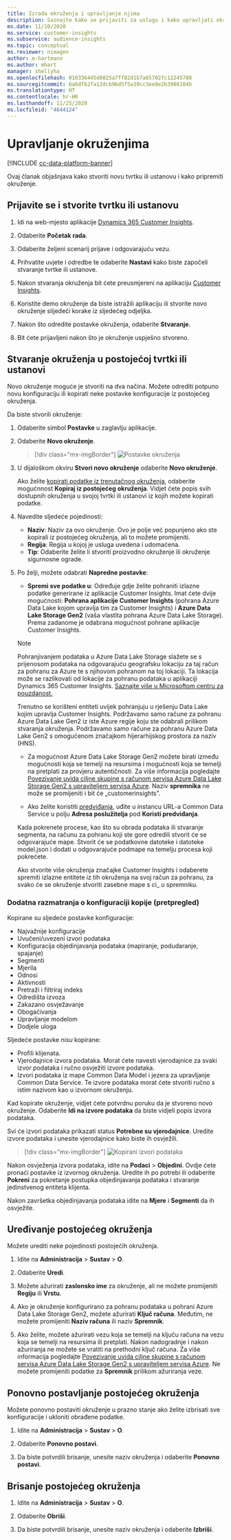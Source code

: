 ```yaml
---
title: Izrada okruženja i upravljanje njima
description: Saznajte kako se prijaviti za uslugu i kako upravljati okruženjima.
ms.date: 11/10/2020
ms.service: customer-insights
ms.subservice: audience-insights
ms.topic: conceptual
ms.reviewer: nimagen
author: m-hartmann
ms.author: mhart
manager: shellyha
ms.openlocfilehash: 010336445d0825a7ff82d1b7a65702fc12245788
ms.sourcegitcommit: 6a6df62fa12dcb9bd5f5a39cc3ee0e2b3988184b
ms.translationtype: HT
ms.contentlocale: hr-HR
ms.lasthandoff: 11/25/2020
ms.locfileid: "4644124"
---
```

# <a name="manage-environments"></a>Upravljanje okruženjima

[!INCLUDE [cc-data-platform-banner](../includes/cc-data-platform-banner.md)]

Ovaj članak objašnjava kako stvoriti novu tvrtku ili ustanovu i kako pripremiti okruženje.

## <a name="sign-up-and-create-an-organization"></a>Prijavite se i stvorite tvrtku ili ustanovu

1. Idi na web-mjesto aplikacije [Dynamics 365 Customer Insights](https://dynamics.microsoft.com/ai/customer-insights/).

2. Odaberite **Početak rada**.

3. Odaberite željeni scenarij prijave i odgovarajuću vezu.

4. Prihvatite uvjete i odredbe te odaberite **Nastavi** kako biste započeli stvaranje tvrtke ili ustanove.

5. Nakon stvaranja okruženja bit ćete preusmjereni na aplikaciju [Customer Insights](https://home.ci.ai.dynamics.com).

6. Koristite demo okruženje da biste istražili aplikaciju ili stvorite novo okruženje slijedeći korake iz sljedećeg odjeljka.

7. Nakon što odredite postavke okruženja, odaberite **Stvaranje**.

8. Bit ćete prijavljeni nakon što je okruženje uspješno stvoreno.

## <a name="create-an-environment-in-an-existing-organization"></a>Stvaranje okruženja u postojećoj tvrtki ili ustanovi

Novo okruženje moguće je stvoriti na dva načina. Možete odrediti potpuno novu konfiguraciju ili kopirati neke postavke konfiguracije iz postojećeg okruženja.

Da biste stvorili okruženje:

1. Odaberite simbol **Postavke** u zaglavlju aplikacije.

1. Odaberite **Novo okruženje**.

   > [!div class="mx-imgBorder"]
   > ![Postavke okruženja](media/environment-settings-dialog.png)

1. U dijaloškom okviru **Stvori novo okruženje** odaberite **Novo okruženje**.

   Ako želite [kopirati podatke iz trenutačnog okruženja](#additional-considerations-for-copy-configuration-preview), odaberite mogućnnost **Kopiraj iz postojećeg okruženja**. Vidjet ćete popis svih dostupnih okruženja u svojoj tvrtki ili ustanovi iz kojih možete kopirati podatke.

1. Navedite sljedeće pojedinosti:
   - **Naziv**: Naziv za ovo okruženje. Ovo je polje već popunjeno ako ste kopirali iz postojećeg okruženja, ali to možete promijeniti.
   - **Regija**: Regija u kojoj je usluga uvedena i udomaćena.
   - **Tip**: Odaberite želite li stvoriti proizvodno okruženje ili okruženje sigurnosne ograde.

2. Po želji, možete odabrati **Napredne postavke**:

   - **Spremi sve podatke u**: Određuje gdje želite pohraniti izlazne podatke generirane iz aplikacije Customer Insights. Imat ćete dvije mogućnosti: **Pohrana aplikacije Customer Insights** (pohrana Azure Data Lake kojom upravlja tim za Customer Insights) i **Azure Data Lake Storage Gen2** (vaša vlastita pohrana Azure Data Lake Storage). Prema zadanome je odabrana mogućnost pohrane aplikacije Customer Insights.

   > [!NOTE]
   > Pohranjivanjem podataka u Azure Data Lake Storage slažete se s prijenosom podataka na odgovarajuću geografsku lokaciju za taj račun za pohranu za Azure te s njihovom pohranom na toj lokaciji. Ta lokacija može se razlikovati od lokacije za pohranu podataka u aplikaciji Dynamics 365 Customer Insights. [Saznajte više u Microsoftom centru za pouzdanost.](https://www.microsoft.com/trust-center)
   >
   > Trenutno se korišteni entiteti uvijek pohranjuju u rješenju Data Lake kojim upravlja Customer Insights.
   > Podržavamo samo račune za pohranu Azure Data Lake Gen2 iz iste Azure regije koju ste odabrali prilikom stvaranja okruženja.
   > Podržavamo samo račune za pohranu Azure Data Lake Gen2 s omogućenom značajkom hijerarhijskog prostora za naziv (HNS).

   - Za mogućnost Azure Data Lake Storage Gen2 možete birati između mogućnosti koja se temelji na resursima i mogućnosti koja se temelji na pretplati za provjeru autentičnosti. Za više informacija pogledajte [Povezivanje uvida ciljne skupine s računom servisa Azure Data Lake Storage Gen2 s upraviteljem servisa Azure](connect-service-principal.md). Naziv **spremnika** ne može se promijeniti i bit će „customerinsights”.
   
   - Ako želite koristiti [predviđanja](predictions.md), uđite u instancu URL-a Common Data Service u polju **Adresa poslužitelja** pod **Koristi predviđanja**.

   Kada pokrenete procese, kao što su obrada podataka ili stvaranje segmenta, na računu za pohranu koji ste gore odredili stvorit će se odgovarajuće mape. Stvorit će se podatkovne datoteke i datoteke model.json i dodati u odgovarajuće podmape na temelju procesa koji pokrećete.

   Ako stvorite više okruženja značajke Customer Insights i odaberete spremiti izlazne entitete iz tih okruženja na svoj račun za pohranu, za svako će se okruženje stvoriti zasebne mape s ci_<environmentid> u spremniku.

### <a name="additional-considerations-for-copy-configuration-preview"></a>Dodatna razmatranja o konfiguraciji kopije (pretpregled)

Kopirane su sljedeće postavke konfiguracije:

- Najvažnije konfiguracije
- Uvučeni/uvezeni izvori podataka
- Konfiguracija objedinjavanja podataka (mapiranje, podudaranje, spajanje)
- Segmenti
- Mjerila
- Odnosi
- Aktivnosti
- Pretraži i filtriraj indeks
- Odredišta izvoza
- Zakazano osvježavanje
- Obogaćivanja
- Upravljanje modelom
- Dodjele uloga

Sljedeće postavke *nisu* kopirane:

- Profili klijenata.
- Vjerodajnice izvora podataka. Morat ćete navesti vjerodajnice za svaki izvor podataka i ručno osvježiti izvore podataka.
- Izvori podataka iz mape Common Data Model i jezera za upravljanje Common Data Service. Te izvore podataka morat ćete stvoriti ručno s istim nazivom kao u izvornom okruženju.

Kad kopirate okruženje, vidjet ćete potvrdnu poruku da je stvoreno novo okruženje. Odaberite **Idi na izvore podataka** da biste vidjeli popis izvora podataka.

Svi će izvori podataka prikazati status **Potrebne su vjerodajnice**. Uredite izvore podataka i unesite vjerodajnice kako biste ih osvježili.

> [!div class="mx-imgBorder"]
> ![Kopirani izvori podataka](media/data-sources-copied.png)

Nakon osvježenja izvora podataka, idite na **Podaci** > **Objedini**. Ovdje ćete pronaći postavke iz izvornog okruženja. Uredite ih po potrebi ili odaberite **Pokreni** za pokretanje postupka objedinjavanja podataka i stvaranje jedinstvenog entiteta klijenta.

Nakon završetka objedinjavanja podataka idite na **Mjere** i **Segmenti** da ih osvježite.

## <a name="edit-an-existing-environment"></a>Uređivanje postojećeg okruženja

Možete urediti neke pojedinosti postojećih okruženja.

1. Idite na **Administracija** > **Sustav** > **O**.

2. Odaberite **Uredi**.

3. Možete ažurirati **zaslonsko ime** za okruženje, ali ne možete promijeniti **Regiju** ili **Vrstu**.

4. Ako je okruženje konfigurirano za pohranu podataka u pohrani Azure Data Lake Storage Gen2, možete ažurirati **Ključ računa**. Međutim, ne možete promijeniti **Naziv računa** ili naziv **Spremnik**.

5. Ako želite, možete ažurirati vezu koja se temelji na ključu računa na vezu koja se temelji na resursima ili pretplati. Nakon nadogradnje i nakon ažuriranja ne možete se vratiti na prethodni ključ računa. Za više informacija pogledajte [Povezivanje uvida ciljne skupine s računom servisa Azure Data Lake Storage Gen2 s upraviteljem servisa Azure](connect-service-principal.md). Ne možete promijeniti podatke za **Spremnik** prilikom ažuriranja veze.

## <a name="reset-an-existing-environment"></a>Ponovno postavljanje postojećeg okruženja

Možete ponovno postaviti okruženje u prazno stanje ako želite izbrisati sve konfiguracije i ukloniti obrađene podatke.

1.  Idite na **Administracija** > **Sustav** > **O**.

2.  Odaberite **Ponovno postavi**. 

3.  Da biste potvrdili brisanje, unesite naziv okruženja i odaberite **Ponovno postavi**.


## <a name="delete-an-existing-environment"></a>Brisanje postojećeg okruženja

1. Idite na **Administracija** > **Sustav** > **O**.

1. Odaberite **Obriši**.

1. Da biste potvrdili brisanje, unesite naziv okruženja i odaberite **Izbriši**.
